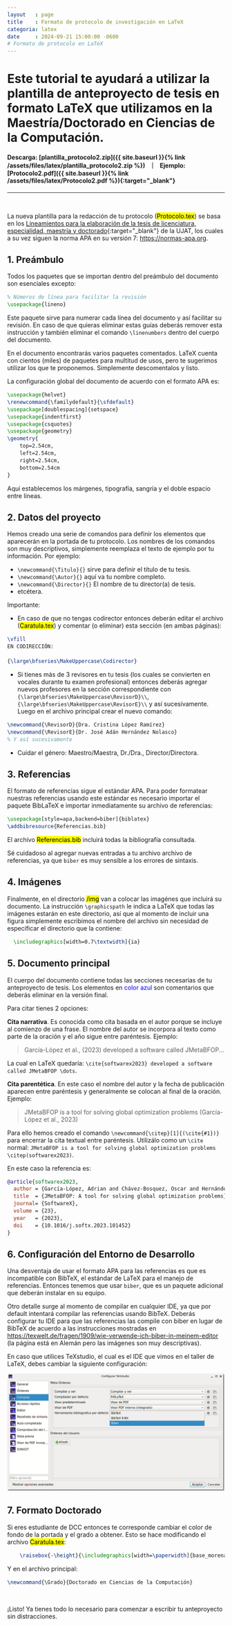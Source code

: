 ```yaml
---
layout   : page
title    : Formato de protocolo de investigación en LaTeX
categoria: latex
date     : 2024-09-21 15:00:00 -0600
# Formato de protocolo en LaTeX
---
```


# Este tutorial te ayudará a utilizar la plantilla de anteproyecto de tesis en formato LaTeX que utilizamos en la Maestría/Doctorado en Ciencias de la Computación.

#### <strong>Descarga:</strong> [plantilla_protocolo2.zip]({{ site.baseurl }}{% link /assets/files/latex/plantilla_protocolo2.zip %}) &nbsp; ｜ &nbsp;  <strong>Ejemplo:</strong> [Protocolo2.pdf]({{ site.baseurl }}{% link /assets/files/latex/Protocolo2.pdf %}){:target="_blank"}

---

<br>

La nueva plantilla para la redacción de tu protocolo (<mark class="archivo">Protocolo.tex</mark>) se basa en los [Lineamientos para la elaboración de la tesis de licenciatura, especialidad, maestría y doctorado](https://gacetajuchiman.ujat.mx/wp-content/uploads/2024/03/anexo-108.pdf){:target="_blank"} de la UJAT, los cuales a su vez siguen la norma APA en su versión 7: <https://normas-apa.org>.


## 1.  Preámbulo

Todos los paquetes que se importan dentro del preámbulo del documento son esenciales excepto:

~~~latex
% Números de línea para facilitar la revisión
\usepackage{lineno}
~~~

Este paquete sirve para numerar cada línea del documento y así facilitar su revisión. En caso de que quieras eliminar estas guías deberás remover esta instrucción y también eliminar el comando `\linenumbers` dentro del cuerpo del documento.

En el documento encontrarás varios paquetes comentados. LaTeX cuenta con cientos (miles) de paquetes para multitud de usos, pero te sugerimos utilizar los que te proponemos. Simplemente descomentalos y listo.

La configuración global del documento de acuerdo con el formato APA es:

~~~latex
\usepackage{helvet}
\renewcommand{\familydefault}{\sfdefault}
\usepackage[doublespacing]{setspace}
\usepackage{indentfirst}
\usepackage{csquotes}
\usepackage{geometry}
\geometry{
	top=2.54cm,
	left=2.54cm,
	right=2.54cm,
	bottom=2.54cm
}
~~~

Aquí establecemos los márgenes, tipografía, sangría y el doble espacio entre líneas.


## 2.  Datos del proyecto

Hemos creado una serie de comandos para definir los elementos que aparecerán en la portada de tu protocolo. Los nombres de los comandos son muy descriptivos, simplemente reemplaza el texto de ejemplo por tu información. Por ejemplo:

- `\newcommand{\Titulo}{}` sirve para definir el título de tu tesis.
- `\newcommand{\Autor}{}` aquí va tu nombre completo.
- `\newcommand{\Director}{}` El nombre de tu director(a) de tesis.
- etcétera.

Importante:

* En caso de que no tengas codirector entonces deberán editar el archivo (<mark class="archivo">Caratula.tex</mark>) y comentar (o eliminar) esta sección (en ambas páginas):

~~~latex
\vfill
EN CODIRECCIÓN:

{\large\bfseries\MakeUppercase\Codirector}
~~~

* Si tienes más de 3 revisores en tu tesis (los cuales se convierten en vocales durante tu examen profesional) entonces deberás agregar nuevos profesores en la sección correspondiente con `{\large\bfseries\MakeUppercase\RevisorD}\\`, `{\large\bfseries\MakeUppercase\RevisorE}\\` y así sucesivamente.<br>
Luego en el archivo principal crear el nuevo comando:

~~~latex
\newcommand{\RevisorD}{Dra. Cristina López Ramírez}
\newcommand{\RevisorE}{Dr. José Adán Hernández Nolasco}
% Y así sucesivamente
~~~

* Cuidar el género: Maestro/Maestra, Dr./Dra., Director/Directora.


## 3.  Referencias

El formato de referencias sigue el estándar APA. Para poder formatear nuestras referencias usando este estándar es necesario importar el paquete BibLaTeX e importar inmediatamente su archivo de referencias:

~~~latex
\usepackage[style=apa,backend=biber]{biblatex}
\addbibresource{Referencias.bib}
~~~

El archivo <mark class="archivo">Referencias.bib</mark> incluirá todas la bibliografía consultada.

Sé cuidadoso al agregar nuevas entradas a tu archivo archivo de referencias, ya que <code>biber</code> es muy sensible a los errores de sintaxis.

## 4.  Imágenes

Finalmente, en el directorio <mark class="archivo">/img</mark> van a colocar las imagénes que incluirá su documento. La instrucción `\graphicspath` le indica a LaTeX que todas las imágenes estarán en este directorio, así que al momento de incluir una figura simplemente escribimos el nombre del archivo sin necesidad de especificar el directorio que la contiene:

~~~latex
  \includegraphics[width=0.7\textwidth]{ia}
~~~


## 5.  Documento principal

El cuerpo del documento contiene todas las secciones necesarias de tu anteproyecto de tesis. Los elementos  en <span style="color: blue">color azul</span> son comentarios que deberás eliminar en la versión final.

Para citar tienes 2 opciones:

**Cita narrativa**. Es conocida como cita basada en el autor porque se incluye al comienzo de una frase. El nombre del autor se incorpora al texto como parte de la oración y el año sigue entre paréntesis. Ejemplo:

> García-López et al., (2023) developed a software called JMetaBFOP...

La cual en LaTeX quedaría: `\cite{softwarex2023} developed a software called JMetaBFOP \dots`.

**Cita parentética**. En este caso el nombre del autor y la fecha de publicación aparecen entre paréntesis y generalmente se colocan al final de la oración. Ejemplo:

> JMetaBFOP is a tool for solving global optimization problems (García-López et al., 2023)

Para ello hemos creado el comando `\newcommand{\citep}[1]{(\cite{#1})}` para encerrar la cita textual entre paréntesis. Utilizálo como un `\cite` normal: `JMetaBFOP is a tool for solving global optimization problems \citep(softwarex2023)`.

En este caso la referencia es:

~~~bibtex
@article{softwarex2023,
  author = {García-López, Adrian and Chávez-Bosquez, Oscar and Hernández-Torruco, José and Hernández-Ocaña, Betania},
  title  = {JMetaBFOP: A tool for solving global optimization problems},
  journal= {SoftwareX},
  volume = {23},
  year   = {2023},
  doi    = {10.1016/j.softx.2023.101452} 
}
~~~


## 6.  Configuración del Entorno de Desarrollo

Una desventaja de usar el formato APA para las referencias es que es incompatible con BibTeX, el estándar de LaTeX para el manejo de referencias. Entonces tenemos que usar <code>biber</code>, que es un paquete adicional que deberán instalar en su equipo.

Otro detalle surge al momento de compilar en cualquier IDE, ya que por default intentará compilar las referencias usando BibTeX. Deberás configurar tu IDE para que las referencias las compile con biber en lugar de BibTeX de acuerdo a las instrucciones mostradas en https://texwelt.de/fragen/1909/wie-verwende-ich-biber-in-meinem-editor (la página está en Alemán pero las imágenes son muy descriptivas).

En caso que utilices TeXstudio, el cual es el IDE que vimos en el taller de LaTeX, debes cambiar la siguiente configuración:

![Consola](texstudio.png)


## 7.  Formato Doctorado

Si eres estudiante de DCC entonces te corresponde cambiar el color de fondo de la portada y el grado a obtener. Esto se hace modificando el archivo <mark class="archivo">Caratula.tex</mark>:

~~~latex
    \raisebox{-\height}{\includegraphics[width=\paperwidth]{base_morena}}%
~~~

Y en el archivo principal:

~~~latex
\newcommand{\Grado}{Doctorado en Ciencias de la Computación}
~~~

<br>

¡Listo! Ya tienes todo lo necesario para comenzar a escribir tu anteproyecto sin distracciones.